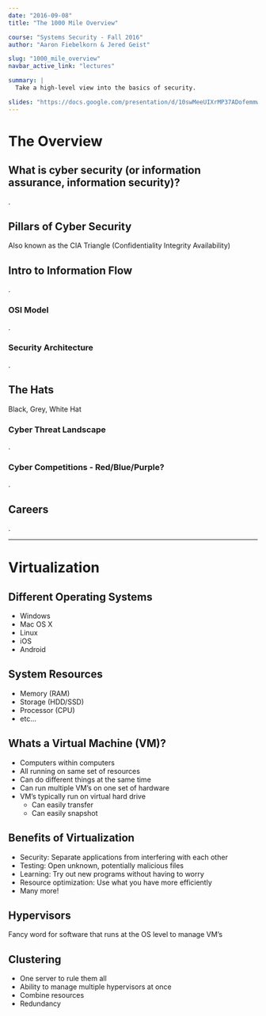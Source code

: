 ```yaml
---
date: "2016-09-08"
title: "The 1000 Mile Overview"

course: "Systems Security - Fall 2016"
author: "Aaron Fiebelkorn & Jered Geist"

slug: "1000_mile_overview"
navbar_active_link: "lectures"

summary: |
  Take a high-level view into the basics of security.

slides: "https://docs.google.com/presentation/d/10swMeeUIXrMP37ADofemmwRh84b1pBNtWVMYuIld7mw"
---
```


# The Overview
## What is cyber security (or information assurance, information security)?
.

## Pillars of Cyber Security
Also known as the CIA Triangle (Confidentiality Integrity Availability)

## Intro to Information Flow
.

### OSI Model
.

### Security Architecture
.

## The Hats
Black, Grey, White Hat

### Cyber Threat Landscape
.

### Cyber Competitions - Red/Blue/Purple?
.

## Careers
.

<hr />

# Virtualization
## Different Operating Systems
* Windows
* Mac OS X
* Linux
* iOS
* Android

## System Resources
* Memory (RAM)
* Storage (HDD/SSD)
* Processor (CPU)
* etc...

## Whats a Virtual Machine (VM)?
* Computers within computers
* All running on same set of resources
* Can do different things at the same time
* Can run multiple VM’s on one set of hardware
* VM’s typically run on virtual hard drive
    * Can easily transfer
    * Can easily snapshot

## Benefits of Virtualization
* Security: Separate applications from interfering with each other
* Testing: Open unknown, potentially malicious files
* Learning: Try out new programs without having to worry
* Resource optimization: Use what you have more efficiently 
* Many more!

## Hypervisors
Fancy word for software that runs at the OS level to manage VM’s

## Clustering
* One server to rule them all
* Ability to manage multiple hypervisors at once
* Combine resources 
* Redundancy
